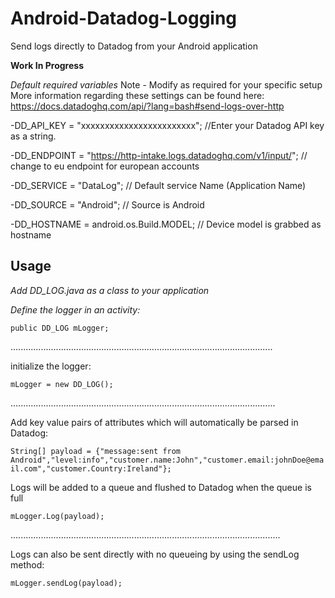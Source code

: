 # Android-Datadog-Logging
Send logs directly to Datadog from your Android application 


**Work In Progress**

*Default required variables*
Note - Modify as required for your specific setup
More information regarding these settings can be found here:
https://docs.datadoghq.com/api/?lang=bash#send-logs-over-http

-DD_API_KEY = "xxxxxxxxxxxxxxxxxxxxxxxx";                            //Enter your Datadog API key as a string.

-DD_ENDPOINT = "https://http-intake.logs.datadoghq.com/v1/input/";   // change to eu endpoint for european accounts

-DD_SERVICE = "DataLog";                                             // Default service Name (Application Name)

-DD_SOURCE = "Android";                                              // Source is Android

-DD_HOSTNAME = android.os.Build.MODEL;                               // Device model is grabbed as hostname


Usage
------------------------

*Add DD_LOG.java as a class to your application*

*Define the logger in an activity:*

`public DD_LOG mLogger;`

........................................................................................................

initialize the logger:

`mLogger = new DD_LOG();`

.........................................................................................................

Add key value pairs of attributes which will automatically be parsed in Datadog:

`String[] payload = {"message:sent from Android","level:info","customer.name:John","customer.email:johnDoe@email.com","customer.Country:Ireland"};`

Logs will be added to a queue and flushed to Datadog when the queue is full

`mLogger.Log(payload);`

...........................................................................................................

Logs can also be sent directly with no queueing by using the sendLog method:

`mLogger.sendLog(payload);`

